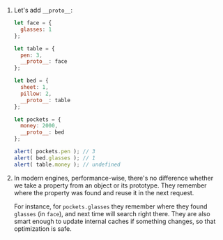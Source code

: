 
1. Let's add `__proto__`:

    ```js run
    let face = {
      glasses: 1
    };

    let table = {
      pen: 3,
      __proto__: face
    };

    let bed = {
      sheet: 1,
      pillow: 2,
      __proto__: table
    };

    let pockets = {
      money: 2000,
      __proto__: bed
    };

    alert( pockets.pen ); // 3
    alert( bed.glasses ); // 1
    alert( table.money ); // undefined
    ```

2. In modern engines, performance-wise, there's no difference whether we take a property from an object or its prototype. They remember where the property was found and reuse it in the next request.

    For instance, for `pockets.glasses` they remember where they found `glasses` (in `face`), and next time will search right there. They are also smart enough to update internal caches if something changes, so that optimization is safe.
